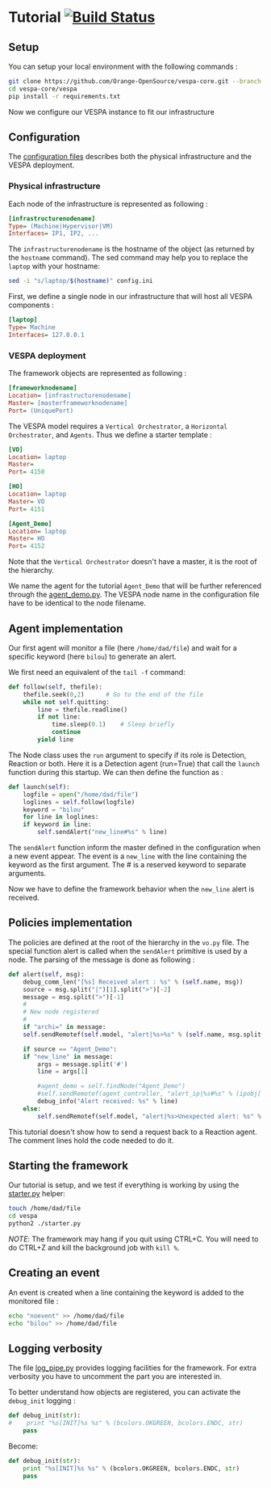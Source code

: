 # Tutorial [![Build Status](https://travis-ci.org/Orange-OpenSource/vespa-core.svg?branch=tutorial)](https://travis-ci.org/Orange-OpenSource/vespa-core)

## Setup

You can setup your local environment with the following commands :

```bash
git clone https://github.com/Orange-OpenSource/vespa-core.git --branch tutorial
cd vespa-core/vespa
pip install -r requirements.txt
```

Now we configure our VESPA instance to fit our infrastructure

## Configuration

The [configuration files](vespa/config.ini) describes both the physical infrastructure and the VESPA deployment.

### Physical infrastructure

Each node of the infrastructure is represented as following :

```ini
[infrastructurenodename]
Type= (Machine|Hypervisor|VM)
Interfaces= IP1, IP2, ...
```

The ``infrastructurenodename`` is the hostname of the object (as returned by the ``hostname`` command). The sed command may help you to replace the ``laptop`` with your hostname:

```bash
sed -i "s/laptop/$(hostname)" config.ini
```

First, we define a single node in our infrastructure that will host all VESPA components :

```ini
[laptop]
Type= Machine
Interfaces= 127.0.0.1
```

### VESPA deployment

The framework objects are represented as following :

```ini
[frameworknodename]
Location= [infrastructurenodename]
Master= [masterframeworknodename]
Port= (UniquePort)
```

The VESPA model requires a `Vertical Orchestrator`, a `Horizontal Orchestrator`, and `Agents`. Thus we define a starter template :

```ini
[VO]
Location= laptop
Master=
Port= 4150

[HO]
Location= laptop
Master= VO
Port= 4151

[Agent_Demo]
Location= laptop
Master= HO
Port= 4152
```

Note that the `Vertical Orchestrator` doesn't have a master, it is the root of the hierarchy.

We name the agent for the tutorial `Agent_Demo` that will be further referenced through the [agent_demo.py](vespa/agent_demo.py). The VESPA node name in the configuration file have to be identical to the node filename.

## Agent implementation

Our first agent will monitor a file (here ``/home/dad/file``) and wait for a specific keyword (here ``bilou``) to generate an alert.

We first need an equivalent of the ``tail -f`` command:

```python
def follow(self, thefile):
    thefile.seek(0,2)      # Go to the end of the file
    while not self.quitting:
        line = thefile.readline()
        if not line:
            time.sleep(0.1)    # Sleep briefly
            continue
        yield line
```

The Node class uses the ``run`` argument to specify if its role is Detection, Reaction or both. Here it is a Detection agent (run=True) that call the ``launch`` function during this startup. We can then define the function as :

```python
def launch(self):
    logfile = open("/home/dad/file")
    loglines = self.follow(logfile)
    keyword = "bilou"
    for line in loglines:
	if keyword in line:
	    self.sendAlert("new_line#%s" % line)
```

The ``sendAlert`` function inform the master defined in the configuration when a new event appear. The event is a ``new_line`` with the line containing the keyword as the first argument. The # is a reserved keyword to separate arguments.

Now we have to define the framework behavior when the ``new_line`` alert is received.

## Policies implementation

The policies are defined at the root of the hierarchy in the ``vo.py`` file. The special function alert is called when the ``sendAlert`` primitive is used by a node. The parsing of the message is done as following :

```python
def alert(self, msg):
    debug_comm_len("[%s] Received alert : %s" % (self.name, msg))
    source = msg.split("|")[1].split(">")[-2]
    message = msg.split(">")[-1]
    #
    # New node registered
    #
    if "archi=" in message:
	self.sendRemotef(self.model, "alert|%s>%s" % (self.name, msg.split("|")[1]))

    if source == "Agent_Demo":
    if "new_line" in message:
        args = message.split('#')
        line = args[1]

        #agent_demo = self.findNode("Agent_Demo")
        #self.sendRemotef(agent_controller, "alert_ip|%s#%s" % (ipobj['value'], mac))
        debug_info("Alert received: %s" % line)
    else:
        self.sendRemotef(self.model, "alert|%s>Unexpected alert: %s" % (self.name, message))
```

This tutorial doesn't show how to send a request back to a Reaction agent. The comment lines hold the code needed to do it.

## Starting the framework

Our tutorial is setup, and we test if everything is working by using the [starter.py](vespa/starter.py) helper:

```bash
touch /home/dad/file
cd vespa
python2 ./starter.py
```

_NOTE_: The framework may hang if you quit using CTRL+C. You will need to do CTRL+Z and kill the background job with ``kill %``.

## Creating an event

An event is created when a line containing the keyword is added to the monitored file :

```bash
echo "noevent" >> /home/dad/file
echo "bilou" >> /home/dad/file
```

## Logging verbosity

The file [log_pipe.py](vespa/log_pipe.py) provides logging facilities for the framework. For extra verbosity you have to uncomment the part you are interested in.

To better understand how objects are registered, you can activate the `debug_init` logging :

```python
def debug_init(str):
#    print "%s[INIT]%s %s" % (bcolors.OKGREEN, bcolors.ENDC, str)
    pass
```

Become:

```python
def debug_init(str):
    print "%s[INIT]%s %s" % (bcolors.OKGREEN, bcolors.ENDC, str)
    pass
```
